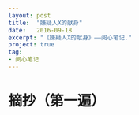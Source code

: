 ```yaml
---
layout: post
title:  "嫌疑人X的献身"
date:   2016-09-18
excerpt: "《嫌疑人X的献身》——阅心笔记."
project: true
tag:
- 阅心笔记 
---
```


# 摘抄（第一遍）
